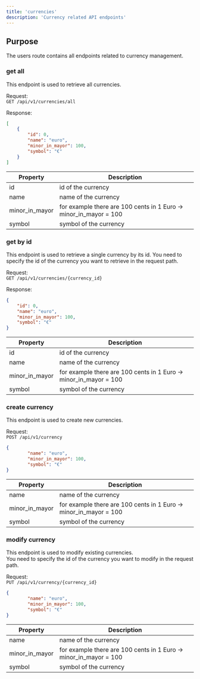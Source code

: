 ```yaml
---
title: 'currencies'
description: 'Currency related API endpoints'
---
```


## Purpose

The users route contains all endpoints related to currency management.

### get all

This endpoint is used to retrieve all currencies. 

Request:  
`GET /api/v1/currencies/all`

Response:
```json
[
	{
		"id": 0,
		"name": "euro",
		"minor_in_mayor": 100,
		"symbol": "€"
	}
]
```

| Property | Description |
| ----------- | ----------- |
| id | id of the currency |
| name | name of the currency |
| minor_in_mayor | for example there are 100 cents in 1 Euro -> minor_in_mayor = 100 |
| symbol | symbol of the currency |

### get by id

This endpoint is used to retrieve a single currency by its id. 
You need to specify the id of the currency you want to retrieve in the request path.

Request:  
`GET /api/v1/currencies/{currency_id}`

Response:
```json
{
	"id": 0,
	"name": "euro",
	"minor_in_mayor": 100,
	"symbol": "€"
}
```

| Property | Description |
| ----------- | ----------- |
| id | id of the currency |
| name | name of the currency |
| minor_in_mayor | for example there are 100 cents in 1 Euro -> minor_in_mayor = 100 |
| symbol | symbol of the currency |

### create currency

This endpoint is used to create new currencies. 

Request:  
`POST /api/v1/currency`
```json
{
		"name": "euro",
		"minor_in_mayor": 100,
		"symbol": "€"
}
```

| Property | Description |
| ----------- | ----------- |
| name | name of the currency |
| minor_in_mayor | for example there are 100 cents in 1 Euro -> minor_in_mayor = 100 |
| symbol | symbol of the currency |

### modify currency

This endpoint is used to modify existing currencies.  
You need to specify the id of the currency you want to modify in the request path.

Request:  
`PUT /api/v1/currency/{currency_id}`
```json
{
		"name": "euro",
		"minor_in_mayor": 100,
		"symbol": "€"
}
```

| Property | Description |
| ----------- | ----------- |
| name | name of the currency |
| minor_in_mayor | for example there are 100 cents in 1 Euro -> minor_in_mayor = 100 |
| symbol | symbol of the currency |

